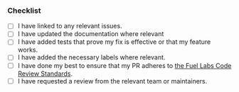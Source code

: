 

### Checklist
- [ ] I have linked to any relevant issues.
- [ ] I have updated the documentation where relevant
- [ ] I have added tests that prove my fix is effective or that my feature works.
- [ ] I have added the necessary labels where relevant.
- [ ] I have done my best to ensure that my PR adheres to [the Fuel Labs Code Review Standards](https://github.com/FuelLabs/rfcs/blob/master/text/code-standards/external-contributors.md).
- [ ] I have requested a review from the relevant team or maintainers.
